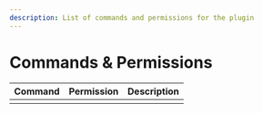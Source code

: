```yaml
---
description: List of commands and permissions for the plugin
---
```


# Commands & Permissions

| Command | Permission | Description |
| :--- | :--- | :--- |
|  |  |  |

